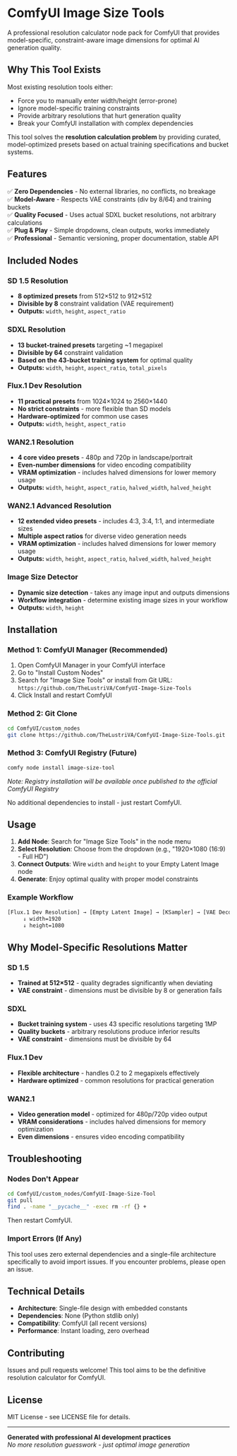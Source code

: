 # ComfyUI Image Size Tools

A professional resolution calculator node pack for ComfyUI that provides model-specific, constraint-aware image dimensions for optimal AI generation quality.

## Why This Tool Exists

Most existing resolution tools either:

- Force you to manually enter width/height (error-prone)
- Ignore model-specific training constraints
- Provide arbitrary resolutions that hurt generation quality
- Break your ComfyUI installation with complex dependencies

This tool solves the **resolution calculation problem** by providing curated, model-optimized presets based on actual training specifications and bucket systems.

## Features

✅ **Zero Dependencies** - No external libraries, no conflicts, no breakage  
✅ **Model-Aware** - Respects VAE constraints (div by 8/64) and training buckets  
✅ **Quality Focused** - Uses actual SDXL bucket resolutions, not arbitrary calculations  
✅ **Plug & Play** - Simple dropdowns, clean outputs, works immediately  
✅ **Professional** - Semantic versioning, proper documentation, stable API  

## Included Nodes

### SD 1.5 Resolution

- **8 optimized presets** from 512×512 to 912×512
- **Divisible by 8** constraint validation (VAE requirement)
- **Outputs:** `width`, `height`, `aspect_ratio`

### SDXL Resolution  

- **13 bucket-trained presets** targeting ~1 megapixel
- **Divisible by 64** constraint validation
- **Based on the 43-bucket training system** for optimal quality
- **Outputs:** `width`, `height`, `aspect_ratio`, `total_pixels`

### Flux.1 Dev Resolution

- **11 practical presets** from 1024×1024 to 2560×1440
- **No strict constraints** - more flexible than SD models
- **Hardware-optimized** for common use cases
- **Outputs:** `width`, `height`, `aspect_ratio`

### WAN2.1 Resolution

- **4 core video presets** - 480p and 720p in landscape/portrait
- **Even-number dimensions** for video encoding compatibility
- **VRAM optimization** - includes halved dimensions for lower memory usage
- **Outputs:** `width`, `height`, `aspect_ratio`, `halved_width`, `halved_height`

### WAN2.1 Advanced Resolution

- **12 extended video presets** - includes 4:3, 3:4, 1:1, and intermediate sizes
- **Multiple aspect ratios** for diverse video generation needs
- **VRAM optimization** - includes halved dimensions for lower memory usage
- **Outputs:** `width`, `height`, `aspect_ratio`, `halved_width`, `halved_height`

### Image Size Detector

- **Dynamic size detection** - takes any image input and outputs dimensions
- **Workflow integration** - determine existing image sizes in your workflow
- **Outputs:** `width`, `height`

## Installation

### Method 1: ComfyUI Manager (Recommended)

1. Open ComfyUI Manager in your ComfyUI interface
2. Go to "Install Custom Nodes"
3. Search for "Image Size Tools" or install from Git URL: `https://github.com/TheLustriVA/ComfyUI-Image-Size-Tools`
4. Click Install and restart ComfyUI

### Method 2: Git Clone  

```bash
cd ComfyUI/custom_nodes
git clone https://github.com/TheLustriVA/ComfyUI-Image-Size-Tools.git
```

### Method 3: ComfyUI Registry (Future)

```bash
comfy node install image-size-tool
```

*Note: Registry installation will be available once published to the official ComfyUI Registry*

No additional dependencies to install - just restart ComfyUI.

## Usage

1. **Add Node**: Search for "Image Size Tools" in the node menu
2. **Select Resolution**: Choose from the dropdown (e.g., "1920×1080 (16:9) - Full HD")
3. **Connect Outputs**: Wire `width` and `height` to your Empty Latent Image node
4. **Generate**: Enjoy optimal quality with proper model constraints

### Example Workflow

```txt
[Flux.1 Dev Resolution] → [Empty Latent Image] → [KSampler] → [VAE Decode] → [Save Image]
     ↓ width=1920
     ↓ height=1080
```

## Why Model-Specific Resolutions Matter

### SD 1.5

- **Trained at 512×512** - quality degrades significantly when deviating
- **VAE constraint** - dimensions must be divisible by 8 or generation fails

### SDXL  

- **Bucket training system** - uses 43 specific resolutions targeting 1MP
- **Quality buckets** - arbitrary resolutions produce inferior results
- **VAE constraint** - dimensions must be divisible by 64

### Flux.1 Dev

- **Flexible architecture** - handles 0.2 to 2 megapixels effectively  
- **Hardware optimized** - common resolutions for practical generation

### WAN2.1

- **Video generation model** - optimized for 480p/720p video output
- **VRAM considerations** - includes halved dimensions for memory optimization
- **Even dimensions** - ensures video encoding compatibility

## Troubleshooting

### Nodes Don't Appear

```bash
cd ComfyUI/custom_nodes/ComfyUI-Image-Size-Tool
git pull
find . -name "__pycache__" -exec rm -rf {} +
```

Then restart ComfyUI.

### Import Errors (If Any)

This tool uses zero external dependencies and a single-file architecture specifically to avoid import issues. If you encounter problems, please open an issue.

## Technical Details

- **Architecture**: Single-file design with embedded constants
- **Dependencies**: None (Python stdlib only)
- **Compatibility**: ComfyUI (all recent versions)
- **Performance**: Instant loading, zero overhead

## Contributing

Issues and pull requests welcome! This tool aims to be the definitive resolution calculator for ComfyUI.

## License

MIT License - see LICENSE file for details.

---

**Generated with professional AI development practices**  
*No more resolution guesswork - just optimal image generation*
